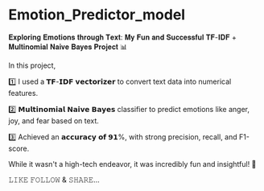 # Emotion_Predictor_model

𝐄𝐱𝐩𝐥𝐨𝐫𝐢𝐧𝐠 𝐄𝐦𝐨𝐭𝐢𝐨𝐧𝐬 𝐭𝐡𝐫𝐨𝐮𝐠𝐡 𝐓𝐞𝐱𝐭: 𝐌𝐲 𝐅𝐮𝐧 𝐚𝐧𝐝 𝐒𝐮𝐜𝐜𝐞𝐬𝐬𝐟𝐮𝐥 𝐓𝐅-𝐈𝐃𝐅 + 𝐌𝐮𝐥𝐭𝐢𝐧𝐨𝐦𝐢𝐚𝐥 𝐍𝐚𝐢𝐯𝐞 𝐁𝐚𝐲𝐞𝐬 𝐏𝐫𝐨𝐣𝐞𝐜𝐭 📊

In this project, 

1️⃣ I used a 𝗧𝗙-𝗜𝗗𝗙 𝘃𝗲𝗰𝘁𝗼𝗿𝗶𝘇𝗲𝗿 to convert text data into numerical features.

2️⃣ 𝗠𝘂𝗹𝘁𝗶𝗻𝗼𝗺𝗶𝗮𝗹 𝗡𝗮𝗶𝘃𝗲 𝗕𝗮𝘆𝗲𝘀 classifier to predict emotions like anger, joy, and fear based on text. 

3️⃣ Achieved an 𝗮𝗰𝗰𝘂𝗿𝗮𝗰𝘆 𝗼𝗳 𝟵𝟭%, with strong precision, recall, and F1-score.

While it wasn't a high-tech endeavor, it was incredibly fun and insightful! 🚀

𝙻𝙸𝙺𝙴 𝙵𝙾𝙻𝙻𝙾𝚆 & 𝚂𝙷𝙰𝚁𝙴...
